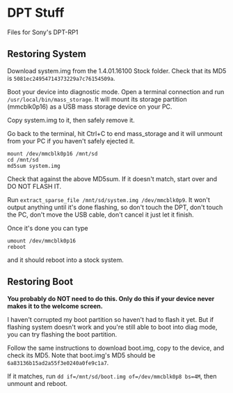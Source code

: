 # DPT Stuff
Files for Sony's DPT-RP1

## Restoring System

Download system.img from the 1.4.01.16100 Stock folder. Check that its MD5 is `5081ec24954714373229a7c76154509a`.

Boot your device into diagnostic mode. Open a terminal connection and run `/usr/local/bin/mass_storage`. It will mount its storage partition (mmcblk0p16) as a USB mass storage device on your PC.

Copy system.img to it, then safely remove it.

Go back to the terminal, hit Ctrl+C to end mass_storage and it will unmount from your PC if you haven't safely ejected it.

```
mount /dev/mmcblk0p16 /mnt/sd
cd /mnt/sd
md5sum system.img
```

Check that against the above MD5sum. If it doesn't match, start over and DO NOT FLASH IT.

Run `extract_sparse_file /mnt/sd/system.img /dev/mmcblk0p9`. It won't output anything until it's done flashing, so don't touch the DPT, don't touch the PC, don't move the USB cable, don't cancel it just let it finish.

Once it's done you can type

```
umount /dev/mmcblk0p16
reboot
```

and it should reboot into a stock system.

## Restoring Boot

**You probably do NOT need to do this. Only do this if your device never makes it to the welcome screen.**

I haven't corrupted my boot partition so haven't had to flash it yet. But if flashing system doesn't work and you're still able to boot into diag mode, you can try flashing the boot partition. 

Follow the same instructions to download boot.img, copy to the device, and check its MD5. Note that boot.img's MD5 should be `6a83136b15ad2a55f3e0240a0fe9c1a7`.

If it matches, run `dd if=/mnt/sd/boot.img of=/dev/mmcblk0p8 bs=4M`, then unmount and reboot.